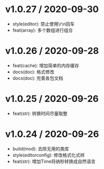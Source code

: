 
v1.0.27 / 2020-09-30
==================

* style(editor): 禁止使用\r\n回车
* feat(array): 多个数组进行组合

v1.0.26 / 2020-09-28
==================

* feat(cache): 增加简单的内存缓存
* docs(doc): 格式修改
* docs(doc): 完善各包文档

v1.0.25 / 2020-09-26
==================

* feat(str): 转换时间尽量取整

v1.0.24 / 2020-09-26
==================

* build(mod): 去除无用的类库
* style(editorconfig): 修改格式化式样
* feat(str): 增加Time将纳秒转换成自然语言
